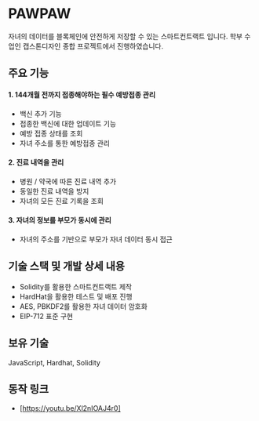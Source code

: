 # PAWPAW

자녀의 데이터를 블록체인에 안전하게 저장할 수 있는 스마트컨트랙트 입니다. 학부 수업인 캡스톤디자인 종합 프로젝트에서 진행하였습니다.

## 주요 기능

#### 1. 144개월 전까지 접종해야하는 필수 예방접종 관리

- 백신 추가 기능
- 접종한 백신에 대한 업데이트 기능
- 예방 접종 상태를 조회
- 자녀 주소를 통한 예방접종 관리

#### 2. 진료 내역을 관리

- 병원 / 약국에 따른 진료 내역 추가
- 동일한 진료 내역을 방지
- 자녀의 모든 진료 기록을 조회

#### 3. 자녀의 정보를 부모가 동시에 관리

- 자녀의 주소를 기반으로 부모가 자녀 데이터 동시 접근

## 기술 스택 및 개발 상세 내용

- Solidity를 활용한 스마트컨트랙트 제작
- HardHat을 활용한 테스트 및 배포 진행
- AES, PBKDF2를 활용한 자녀 데이터 암호화
- EIP-712 표준 구현

## 보유 기술

JavaScript, Hardhat, Solidity

## 동작 링크

- [https://youtu.be/Xl2nIOAJ4r0]
